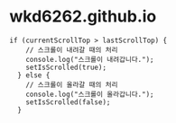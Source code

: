# wkd6262.github.io

    if (currentScrollTop > lastScrollTop) {
        // 스크롤이 내려갈 때의 처리
        console.log("스크롤이 내려갑니다.");
        setIsScrolled(true);
      } else {
        // 스크롤이 올라갈 때의 처리
        console.log("스크롤이 올라갑니다.");
        setIsScrolled(false);
      }
